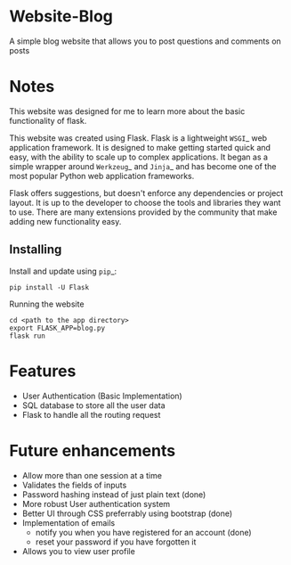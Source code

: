 # Website-Blog

A simple blog website that allows you to post questions and comments on posts

# Notes

This website was designed for me to learn more about the basic functionality of flask.

This website was created using Flask. Flask is a lightweight `WSGI`_ web application framework. It is designed
to make getting started quick and easy, with the ability to scale up to
complex applications. It began as a simple wrapper around `Werkzeug`_
and `Jinja`_ and has become one of the most popular Python web
application frameworks.

Flask offers suggestions, but doesn't enforce any dependencies or
project layout. It is up to the developer to choose the tools and
libraries they want to use. There are many extensions provided by the
community that make adding new functionality easy.


Installing
----------

Install and update using `pip`_:

    pip install -U Flask
    
Running the website

    cd <path to the app directory>
    export FLASK_APP=blog.py
    flask run
    
    
# Features

* User Authentication (Basic Implementation)
* SQL database to store all the user data
* Flask to handle all the routing request

# Future enhancements

* Allow more than one session at a time
* Validates the fields of inputs
* Password hashing instead of just plain text (done)
* More robust User authentication system
* Better UI through CSS preferrably using bootstrap (done)
* Implementation of emails
    * notify you when you have registered for an account (done)   
    * reset your password if you have forgotten it
* Allows you to view user profile
